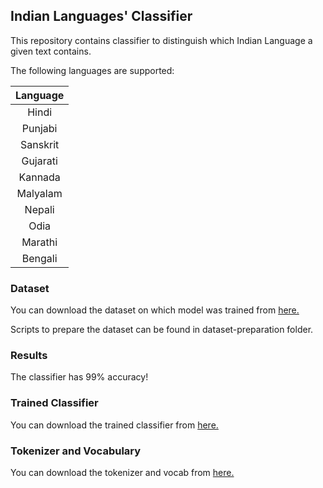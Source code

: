 ## Indian Languages' Classifier

This repository contains classifier to distinguish which Indian 
Language a given text contains.

The following languages are supported:

| Language |
|:--------:|
|   Hindi  |
|  Punjabi |
| Sanskrit |
| Gujarati |
|  Kannada |
| Malyalam |
|  Nepali  |
|   Odia   |
|  Marathi |
|  Bengali |


### Dataset 

You can download the dataset on which model was trained from [here.](https://drive.google.com/open?id=1hDmXxNVkSryj6iOjZN0wHgFu-mXftQu_)

Scripts to prepare the dataset can be found in dataset-preparation folder.

### Results

The classifier has 99% accuracy!

### Trained Classifier

You can download the trained classifier from [here.](https://drive.google.com/open?id=1VWen3zAJY34H8OC-VITg2OebS3IOyZS5)

### Tokenizer and Vocabulary

You can download the tokenizer and vocab from [here.](https://drive.google.com/open?id=1KfXgukroc-qr_2MmKGHHQ3nLQfUtCu-z)